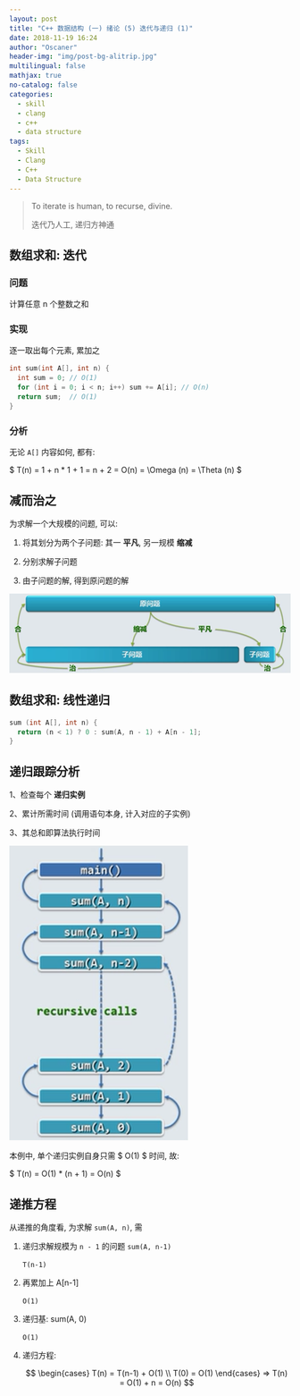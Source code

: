 ```yaml
---
layout: post
title: "C++ 数据结构 (一) 绪论 (5) 迭代与递归 (1)"
date: 2018-11-19 16:24
author: "Oscaner"
header-img: "img/post-bg-alitrip.jpg"
multilingual: false
mathjax: true
no-catalog: false
categories:
  - skill
  - clang
  - c++
  - data structure
tags:
  - Skill
  - Clang
  - C++
  - Data Structure
---
```


> To iterate is human, to recurse, divine.
>
> 迭代乃人工, 递归方神通

## 数组求和: 迭代

### 问题

计算任意 n 个整数之和

### 实现

逐一取出每个元素, 累加之

```cpp
int sum(int A[], int n) {
  int sum = 0; // O(1)
  for (int i = 0; i < n; i++) sum += A[i]; // O(n)
  return sum;  // O(1)
}
```

### 分析

无论 `A[]` 内容如何, 都有:

$ T(n) = 1 + n * 1 + 1 = n + 2 = O(n) = \Omega (n) = \Theta (n) $

## 减而治之

为求解一个大规模的问题, 可以:

1. 将其划分为两个子问题: 其一 **平凡**, 另一规模 **缩减**

2. 分别求解子问题

3. 由子问题的解, 得到原问题的解

![1.png](/img/in-post/skill/data-structure/post-intro-recursion-iteration-1/1.png)

## 数组求和: 线性递归

```cpp
sum (int A[], int n) {
  return (n < 1) ? 0 : sum(A, n - 1) + A[n - 1];
}
```

## 递归跟踪分析

1、检查每个 **递归实例**

2、累计所需时间 (调用语句本身, 计入对应的子实例)

3、其总和即算法执行时间

![2.png](/img/in-post/skill/data-structure/post-intro-recursion-iteration-1/2.png)

本例中, 单个递归实例自身只需 $ O(1) $ 时间, 故:

$ T(n) = O(1) * (n + 1) = O(n) $

## 递推方程

从递推的角度看, 为求解 `sum(A, n)`, 需

1. 递归求解规模为 `n - 1` 的问题 `sum(A, n-1)`

    `T(n-1)`

2. 再累加上 A[n-1]

    `O(1)`

3. 递归基: sum(A, 0)

    `O(1)`

4. 递归方程:

    $$
    \begin{cases}
      T(n) = T(n-1) + O(1)
      \\
      T(0) = O(1)
    \end{cases}
    =>
    T(n) = O(1) + n = O(n)
    $$
